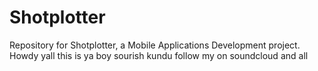 # Shotplotter
Repository for Shotplotter, a Mobile Applications Development project.
Howdy yall this is ya boy sourish kundu follow my on soundcloud and all
